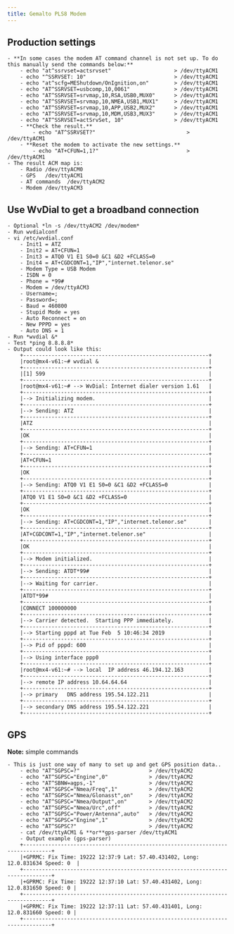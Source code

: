 ```yaml
---
title: Gemalto PLS8 Modem
---
```


## Production settings

    - **In some cases the modem AT command channel is not set up. To do this manually send the commands below:**
        - echo "at^ssrvset=actsrvset"                    > /dev/ttyACM1
        - echo "^SSRVSET: 10"                            > /dev/ttyACM1
        - echo "at^scfg=MEShutdown/OnIgnition,on"        > /dev/ttyACM1
        - echo "AT^SSRVSET=usbcomp,10,0061"              > /dev/ttyACM1
        - echo "AT^SSRVSET=srvmap,10,RSA,USB0,MUX0"      > /dev/ttyACM1
        - echo "AT^SSRVSET=srvmap,10,NMEA,USB1,MUX1"     > /dev/ttyACM1
        - echo "AT^SSRVSET=srvmap,10,APP,USB2,MUX2"      > /dev/ttyACM1
        - echo "AT^SSRVSET=srvmap,10,MDM,USB3,MUX3"      > /dev/ttyACM1
        - echo "AT^SSRVSET=actSrvSet, 10"                > /dev/ttyACM1
        - **Check the result.**
            - echo "AT^SSRVSET?"                             > /dev/ttyACM1
        - **Reset the modem to activate the new settings.**
            - echo "AT+CFUN=1,1?"                            > /dev/ttyACM1
    - The result ACM map is:
        - Radio /dev/ttyACM0
        - GPS   /dev/ttyACM1
        - AT commands  /dev/ttyACM2
        - Modem /dev/ttyACM3



## Use WvDial to get a broadband connection

    - Optional *ln -s /dev/ttyACM2 /dev/modem*
    - Run wvdialconf
    - vi /etc/wvdial.conf
        - Init1 = ATZ
        - Init2 = AT+CFUN=1
        - Init3 = ATQ0 V1 E1 S0=0 &C1 &D2 +FCLASS=0
        - Init4 = AT+CGDCONT=1,"IP","internet.telenor.se"
        - Modem Type = USB Modem
        - ISDN = 0
        - Phone = *99#
        - Modem = /dev/ttyACM3
        - Username=;
        - Password=;
        - Baud = 460800
        - Stupid Mode = yes
        - Auto Reconnect = on
        - New PPPD = yes
        - Auto DNS = 1
    - Run *wvdial &*
    - Test *ping 8.8.8.8*
    - Output could look like this:
        +-----------------------------------------------------------+
        |root@mx4-v61:~# wvdial &                                   |
        +-----------------------------------------------------------+
        |[1] 599                                                    |
        +-----------------------------------------------------------+
        |root@mx4-v61:~# --> WvDial: Internet dialer version 1.61   |
        +-----------------------------------------------------------+
        |--> Initializing modem.                                    |
        +-----------------------------------------------------------+
        |--> Sending: ATZ                                           |
        +-----------------------------------------------------------+
        |ATZ                                                        |
        +-----------------------------------------------------------+
        |OK                                                         |
        +-----------------------------------------------------------+
        |--> Sending: AT+CFUN=1                                     |
        +-----------------------------------------------------------+
        |AT+CFUN=1                                                  |
        +-----------------------------------------------------------+
        |OK                                                         |
        +-----------------------------------------------------------+
        |--> Sending: ATQ0 V1 E1 S0=0 &C1 &D2 +FCLASS=0             |
        +-----------------------------------------------------------+
        |ATQ0 V1 E1 S0=0 &C1 &D2 +FCLASS=0                          |
        +-----------------------------------------------------------+
        |OK                                                         |
        +-----------------------------------------------------------+
        |--> Sending: AT+CGDCONT=1,"IP","internet.telenor.se"       |
        +-----------------------------------------------------------+
        |AT+CGDCONT=1,"IP","internet.telenor.se"                    |
        +-----------------------------------------------------------+
        |OK                                                         |
        +-----------------------------------------------------------+
        |--> Modem initialized.                                     |
        +-----------------------------------------------------------+
        |--> Sending: ATDT*99#                                      |
        +-----------------------------------------------------------+
        |--> Waiting for carrier.                                   |
        +-----------------------------------------------------------+
        |ATDT*99#                                                   |
        +-----------------------------------------------------------+
        |CONNECT 100000000                                          |
        +-----------------------------------------------------------+
        |--> Carrier detected.  Starting PPP immediately.           |
        +-----------------------------------------------------------+
        |--> Starting pppd at Tue Feb  5 10:46:34 2019              |
        +-----------------------------------------------------------+
        |--> Pid of pppd: 600                                       |
        +-----------------------------------------------------------+
        |--> Using interface ppp0                                   |
        +-----------------------------------------------------------+
        |root@mx4-v61:~# --> local  IP address 46.194.12.163        |
        +-----------------------------------------------------------+
        |--> remote IP address 10.64.64.64                          |
        +-----------------------------------------------------------+
        |--> primary   DNS address 195.54.122.211                   |
        +-----------------------------------------------------------+
        |--> secondary DNS address 195.54.122.221                   |
        +-----------------------------------------------------------+

## GPS 

**Note:** simple commands

    - This is just one way of many to set up and get GPS position data..
        - echo "AT^SGPSC=?"                      > /dev/ttyACM2
        - echo "AT^SGPSC="Engine",0"             > /dev/ttyACM2
        - echo "AT^SBNW=agps,-1"                 > /dev/ttyACM2
        - echo "AT^SGPSC="Nmea/Freq",1"          > /dev/ttyACM2
        - echo "AT^SGPSC="Nmea/Glonasst",on"     > /dev/ttyACM2
        - echo "AT^SGPSC="Nmea/Output",on"       > /dev/ttyACM2
        - echo "AT^SGPSC="Nmea/Urc",off"         > /dev/ttyACM2
        - echo "AT^SGPSC="Power/Antenna",auto"   > /dev/ttyACM2
        - echo "AT^SGPSC="Engine",1"             > /dev/ttyACM2
        - echo "AT^SGPSC?"                       > /dev/ttyACM2
        - cat /dev/ttyACM1 & **or**gps-parser /dev/ttyACM1
        - Output example (gps-parser)
        +-------------------------------------------------------------------------------+
        |+GPRMC: Fix Time: 19222 12:37:9 Lat: 57.40.431402, Long: 12.0.831634 Speed: 0  |
        +-------------------------------------------------------------------------------+
        |+GPRMC: Fix Time: 19222 12:37:10 Lat: 57.40.431402, Long: 12.0.831650 Speed: 0 |
        +-------------------------------------------------------------------------------+
        |+GPRMC: Fix Time: 19222 12:37:11 Lat: 57.40.431401, Long: 12.0.831660 Speed: 0 |
        +-------------------------------------------------------------------------------+

